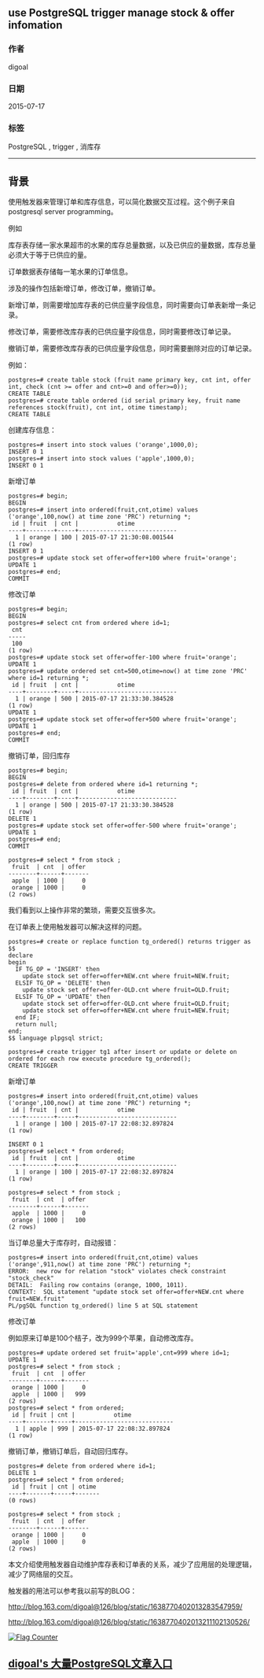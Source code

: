 ## use PostgreSQL trigger manage stock & offer infomation   
                                                                                                                                                   
### 作者                                                                                                                                  
digoal                                                                                                                                  
                                                                                                                                  
### 日期                                                                                                                                   
2015-07-17                                                                                                                       
                                                                                                                                    
### 标签                                                                                                                                  
PostgreSQL , trigger , 消库存         
                                                                                                                                              
----                                                                                                                                              
                                                                                                                                               
## 背景                                                                       
使用触发器来管理订单和库存信息，可以简化数据交互过程。这个例子来自postgresql server programming。  
  
例如  
  
库存表存储一家水果超市的水果的库存总量数据，以及已供应的量数据，库存总量必须大于等于已供应的量。  
  
订单数据表存储每一笔水果的订单信息。  
  
涉及的操作包括新增订单，修改订单，撤销订单。  
  
新增订单，则需要增加库存表的已供应量字段信息，同时需要向订单表新增一条记录。  
  
修改订单，需要修改库存表的已供应量字段信息，同时需要修改订单记录。  
  
撤销订单，需要修改库存表的已供应量字段信息，同时需要删除对应的订单记录。  
  
例如：  
  
```  
postgres=# create table stock (fruit name primary key, cnt int, offer int, check (cnt >= offer and cnt>=0 and offer>=0));  
CREATE TABLE  
postgres=# create table ordered (id serial primary key, fruit name references stock(fruit), cnt int, otime timestamp);  
CREATE TABLE  
```  
  
创建库存信息：  
  
```  
postgres=# insert into stock values ('orange',1000,0);  
INSERT 0 1  
postgres=# insert into stock values ('apple',1000,0);  
INSERT 0 1  
```  
  
新增订单  
  
```  
postgres=# begin;  
BEGIN  
postgres=# insert into ordered(fruit,cnt,otime) values ('orange',100,now() at time zone 'PRC') returning *;  
 id | fruit  | cnt |           otime              
----+--------+-----+----------------------------  
  1 | orange | 100 | 2015-07-17 21:30:08.001544  
(1 row)  
INSERT 0 1  
postgres=# update stock set offer=offer+100 where fruit='orange';  
UPDATE 1  
postgres=# end;  
COMMIT  
```  
  
修改订单  
  
```  
postgres=# begin;  
BEGIN  
postgres=# select cnt from ordered where id=1;  
 cnt   
-----  
 100  
(1 row)  
postgres=# update stock set offer=offer-100 where fruit='orange';  
UPDATE 1  
postgres=# update ordered set cnt=500,otime=now() at time zone 'PRC' where id=1 returning *;  
 id | fruit  | cnt |           otime              
----+--------+-----+----------------------------  
  1 | orange | 500 | 2015-07-17 21:33:30.384528  
(1 row)  
UPDATE 1  
postgres=# update stock set offer=offer+500 where fruit='orange';  
UPDATE 1  
postgres=# end;  
COMMIT  
```  
  
撤销订单，回归库存  
  
```  
postgres=# begin;  
BEGIN  
postgres=# delete from ordered where id=1 returning *;  
 id | fruit  | cnt |           otime              
----+--------+-----+----------------------------  
  1 | orange | 500 | 2015-07-17 21:33:30.384528  
(1 row)  
DELETE 1  
postgres=# update stock set offer=offer-500 where fruit='orange';  
UPDATE 1  
postgres=# end;  
COMMIT  
  
postgres=# select * from stock ;  
 fruit  | cnt  | offer   
--------+------+-------  
 apple  | 1000 |     0  
 orange | 1000 |     0  
(2 rows)  
```  
  
我们看到以上操作非常的繁琐，需要交互很多次。  
  
在订单表上使用触发器可以解决这样的问题。  
  
```  
postgres=# create or replace function tg_ordered() returns trigger as $$  
declare  
begin  
  IF TG_OP = 'INSERT' then  
    update stock set offer=offer+NEW.cnt where fruit=NEW.fruit;  
  ELSIF TG_OP = 'DELETE' then  
    update stock set offer=offer-OLD.cnt where fruit=OLD.fruit;  
  ELSIF TG_OP = 'UPDATE' then  
    update stock set offer=offer-OLD.cnt where fruit=OLD.fruit;  
    update stock set offer=offer+NEW.cnt where fruit=NEW.fruit;  
  end IF;   
  return null;  
end;  
$$ language plpgsql strict;  
  
postgres=# create trigger tg1 after insert or update or delete on ordered for each row execute procedure tg_ordered();  
CREATE TRIGGER  
```  
  
新增订单  
  
```  
postgres=# insert into ordered(fruit,cnt,otime) values ('orange',100,now() at time zone 'PRC') returning *;  
 id | fruit  | cnt |           otime              
----+--------+-----+----------------------------  
  1 | orange | 100 | 2015-07-17 22:08:32.897824  
(1 row)  
  
INSERT 0 1  
postgres=# select * from ordered;  
 id | fruit  | cnt |           otime              
----+--------+-----+----------------------------  
  1 | orange | 100 | 2015-07-17 22:08:32.897824  
(1 row)  
  
postgres=# select * from stock ;  
 fruit  | cnt  | offer   
--------+------+-------  
 apple  | 1000 |     0  
 orange | 1000 |   100  
(2 rows)  
```  
  
当订单总量大于库存时，自动报错：  
  
```  
postgres=# insert into ordered(fruit,cnt,otime) values ('orange',911,now() at time zone 'PRC') returning *;  
ERROR:  new row for relation "stock" violates check constraint "stock_check"  
DETAIL:  Failing row contains (orange, 1000, 1011).  
CONTEXT:  SQL statement "update stock set offer=offer+NEW.cnt where fruit=NEW.fruit"  
PL/pgSQL function tg_ordered() line 5 at SQL statement  
```  
  
修改订单  
  
例如原来订单是100个桔子，改为999个苹果，自动修改库存。  
  
```  
postgres=# update ordered set fruit='apple',cnt=999 where id=1;  
UPDATE 1  
postgres=# select * from stock ;  
 fruit  | cnt  | offer   
--------+------+-------  
 orange | 1000 |     0  
 apple  | 1000 |   999  
(2 rows)  
postgres=# select * from ordered;  
 id | fruit | cnt |           otime              
----+-------+-----+----------------------------  
  1 | apple | 999 | 2015-07-17 22:08:32.897824  
(1 row)  
```  
  
撤销订单，撤销订单后，自动回归库存。  
  
```  
postgres=# delete from ordered where id=1;  
DELETE 1  
postgres=# select * from ordered;  
 id | fruit | cnt | otime   
----+-------+-----+-------  
(0 rows)  
  
postgres=# select * from stock ;  
 fruit  | cnt  | offer   
--------+------+-------  
 orange | 1000 |     0  
 apple  | 1000 |     0  
(2 rows)  
```  
  
本文介绍使用触发器自动维护库存表和订单表的关系，减少了应用层的处理逻辑，减少了网络层的交互。  
  
触发器的用法可以参考我以前写的BLOG：  
  
http://blog.163.com/digoal@126/blog/static/1638770402013283547959/  
  
http://blog.163.com/digoal@126/blog/static/1638770402013211102130526/  
  
<a rel="nofollow" href="http://info.flagcounter.com/h9V1"  ><img src="http://s03.flagcounter.com/count/h9V1/bg_FFFFFF/txt_000000/border_CCCCCC/columns_2/maxflags_12/viewers_0/labels_0/pageviews_0/flags_0/"  alt="Flag Counter"  border="0"  ></a>  
  
  
  
  
  
  
## [digoal's 大量PostgreSQL文章入口](https://github.com/digoal/blog/blob/master/README.md "22709685feb7cab07d30f30387f0a9ae")
  
